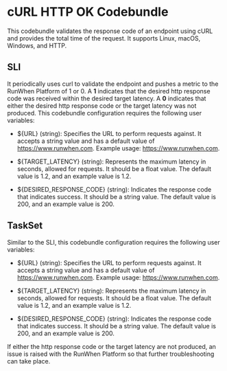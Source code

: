 # cURL HTTP OK Codebundle
This codebundle validates the response code of an endpoint using cURL and provides the total time of the request. It supports Linux, macOS, Windows, and HTTP.

## SLI
It periodically uses curl to validate the endpoint and pushes a metric to the RunWhen Platform of 1 or 0. A **1** indicates that the desired http response code was received within the desired target latency. A **0** indicates that either the desired http response code or the target latency was not produced. 
This codebundle configuration requires the following user variables:

- ${URL} (string): Specifies the URL to perform requests against. It accepts a string value and has a default value of https://www.runwhen.com. Example usage: https://www.runwhen.com.

- ${TARGET_LATENCY} (string): Represents the maximum latency in seconds, allowed for requests. It should be a float value. The default value is 1.2, and an example value is 1.2.

- ${DESIRED_RESPONSE_CODE} (string): Indicates the response code that indicates success. It should be a string value. The default value is 200, and an example value is 200.

## TaskSet
Similar to the SLI, this codebundle configuration requires the following user variables:

- ${URL} (string): Specifies the URL to perform requests against. It accepts a string value and has a default value of https://www.runwhen.com. Example usage: https://www.runwhen.com.

- ${TARGET_LATENCY} (string): Represents the maximum latency in seconds, allowed for requests. It should be a float value. The default value is 1.2, and an example value is 1.2.

- ${DESIRED_RESPONSE_CODE} (string): Indicates the response code that indicates success. It should be a string value. The default value is 200, and an example value is 200.

If either the http response code or the target latency are not produced, an issue is raised with the RunWhen Platform so that further troubleshooting can take place. 

